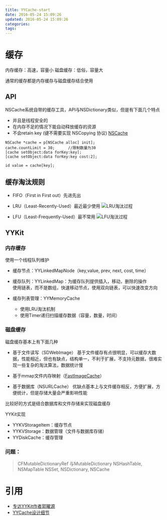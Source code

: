 ```yaml
---
title: YYCache-start
date: 2016-05-24 15:09:26
updated: 2016-05-24 15:09:26
categories:
tags:
---
```



# 缓存
内存缓存：高速，容量小
磁盘缓存：低俗，容量大

通常的缓存都是内存缓存与磁盘缓存结合使用

## API
NSCache系统自带的缓存工具，API与NSDictionary类似，但是有下面几个特点
* 并且是线程安全的
* 在内存不足的情况下能自动释放缓存的资源
* 不会retain key (键不需要实现 NSCopying 协议)
  [NSCache](http://nshipster.cn/nscache/)

```objc
NSCache *cache = p[NSCache alloc] init];
cache.countLimit = 30;      //限制数量为30
[cache setObject:data forKey:key];
[cache setObject:data forKey:key cost:2];

id value = cache[key];
```

## 缓存淘汰规则
* FIFO（First in First out）先进先出

* LRU（Least-Recently-Used）最近最少使用
  ![LRU淘汰过程](http://image76.360doc.com/DownloadImg/2014/07/0409/43139082_1.png)

* LFU（Least-Frequently-Used）最不常用
  ![LFU淘汰过程](http://doc.okbase.net/picture/addon/2014/07/06/A171451881-83654.png)

## YYKit

### 内存缓存
使用一个线程队列维护
* 缓存节点：YYLinkedMapNode（key,value, prev, next, cost, time）
* 缓存队列：YYLinkedMap：为缓存队列提供插入，移动，删除的操作  
  使用链表，而不是数组，快速移动节点，使用双向链表，可以快速改变方向

* 缓存列表管理：YYMemoryCache
  * 使用LRU淘汰机制
  * 使用Timer递归扫描缓存数据（容量，数量，时间）

### 磁盘缓存
磁盘缓存基本上有下面几种
* 基于文件读写（SDWebImage）
  基于文件缓存有点很明显，可以缓存大数据，性能相近，但也有缺点，结构单一，不利于扩展，不支持元数据，很难实现一些复杂的淘汰算法，数据统计慢

* 基于mmap文件内存映射（[FastImageCache](https://github.com/path/FastImageCache)）

* 基于数据库（NSURLCache）
  优缺点基本上与文件缓存相反，方便扩展，方便统计，但是存储大量会严重影响性能

比较好的方式是结合数据库和文件存储来实现磁盘缓存

YYKit实现
* YYKVStorageItem：缓存节点
* YYKVStorage：数据管理（文件与数据库存储）
* YYDiskCache：缓存管理



### 问题：
> CFMutableDictionaryRef 与MutableDictionary
> NSHashTable, NSMapTable
> NSSet, NSDictionary, NSCache


# 引用
* [专访YYKit作者郭曜源](http://www.infoq.com/cn/news/2015/11/ibireme-interview?utm_source=tuicool&utm_medium=referral)
* [YYCache设计细节](http://blog.ibireme.com/2015/10/26/yycache/)
